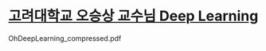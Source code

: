 # [고려대학교 오승상 교수님 Deep Learning](https://www.youtube.com/watch?v=dkm0RrmnH4s&list=PLvbUC2Zh5oJvByu9KL82bswYT2IKf0K1M)
OhDeepLearning_compressed.pdf
